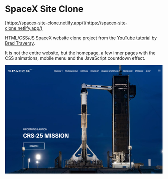 # SpaceX Site Clone 

[https://spacex-site-clone.netlify.app/](https://spacex-site-clone.netlify.app/)

HTML/CSS/JS SpaceX website clone project from the [YouTube tutorial](https://www.youtube.com/watch?v=wryPX7KSwSc) by [Brad Traversy](https://github.com/bradtraversy/spacex-website).

It is not the entire website, but the homepage, a few inner pages with the CSS animations, mobile menu and the JavaScript countdown effect.

![SpaceX Website](img/screen.jpg)
